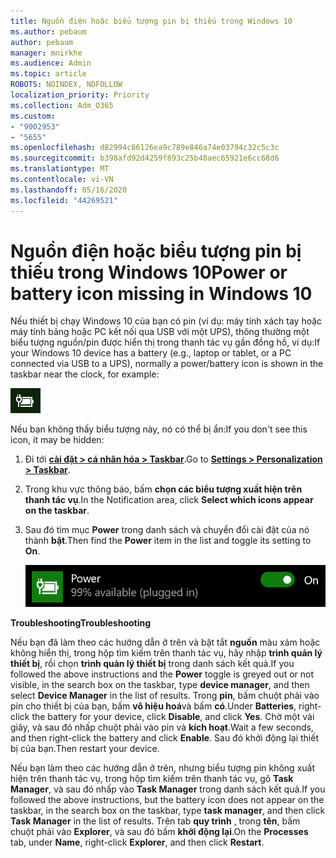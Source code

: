```yaml
---
title: Nguồn điện hoặc biểu tượng pin bị thiếu trong Windows 10
ms.author: pebaum
author: pebaum
manager: mnirkhe
ms.audience: Admin
ms.topic: article
ROBOTS: NOINDEX, NOFOLLOW
localization_priority: Priority
ms.collection: Adm_O365
ms.custom:
- "9002953"
- "5655"
ms.openlocfilehash: d82994c86126ea9c789e846a74e03794c32c5c3c
ms.sourcegitcommit: b398afd92d4259f893c25b48aec65921e6cc68d6
ms.translationtype: MT
ms.contentlocale: vi-VN
ms.lasthandoff: 05/16/2020
ms.locfileid: "44269521"
---
```

# <a name="power-or-battery-icon-missing-in-windows-10"></a><span data-ttu-id="e5730-102">Nguồn điện hoặc biểu tượng pin bị thiếu trong Windows 10</span><span class="sxs-lookup"><span data-stu-id="e5730-102">Power or battery icon missing in Windows 10</span></span>

<span data-ttu-id="e5730-103">Nếu thiết bị chạy Windows 10 của bạn có pin (ví dụ: máy tính xách tay hoặc máy tính bảng hoặc PC kết nối qua USB với một UPS), thông thường một biểu tượng nguồn/pin được hiển thị trong thanh tác vụ gần đồng hồ, ví dụ:</span><span class="sxs-lookup"><span data-stu-id="e5730-103">If your Windows 10 device has a battery (e.g., laptop or tablet, or a PC connected via USB to a UPS), normally a power/battery icon is shown in the taskbar near the clock, for example:</span></span>

![Biểu tượng pin](media/battery-icon.png)

<span data-ttu-id="e5730-105">Nếu bạn không thấy biểu tượng này, nó có thể bị ẩn:</span><span class="sxs-lookup"><span data-stu-id="e5730-105">If you don't see this icon, it may be hidden:</span></span>

1. <span data-ttu-id="e5730-106">Đi tới **[cài đặt > cá nhân hóa > Taskbar](ms-settings:taskbar?activationSource=GetHelp)**.</span><span class="sxs-lookup"><span data-stu-id="e5730-106">Go to **[Settings > Personalization > Taskbar](ms-settings:taskbar?activationSource=GetHelp)**.</span></span>

2. <span data-ttu-id="e5730-107">Trong khu vực thông báo, bấm **chọn các biểu tượng xuất hiện trên thanh tác vụ**.</span><span class="sxs-lookup"><span data-stu-id="e5730-107">In the Notification area, click **Select which icons appear on the taskbar**.</span></span>

3. <span data-ttu-id="e5730-108">Sau đó tìm mục **Power** trong danh sách và chuyển đổi cài đặt của nó thành **bật**.</span><span class="sxs-lookup"><span data-stu-id="e5730-108">Then find the **Power** item in the list and toggle its setting to **On**.</span></span>

    ![Hiển thị biểu tượng nguồn điện trong thanh tác vụ](media/power-icon-on.png)

<span data-ttu-id="e5730-110">**Troubleshooting**</span><span class="sxs-lookup"><span data-stu-id="e5730-110">**Troubleshooting**</span></span>

<span data-ttu-id="e5730-111">Nếu bạn đã làm theo các hướng dẫn ở trên và bật tắt **nguồn** màu xám hoặc không hiển thị, trong hộp tìm kiếm trên thanh tác vụ, hãy nhập **trình quản lý thiết bị**, rồi chọn **trình quản lý thiết bị** trong danh sách kết quả.</span><span class="sxs-lookup"><span data-stu-id="e5730-111">If you followed the above instructions and the **Power** toggle is greyed out or not visible, in the search box on the taskbar, type **device manager**, and then select **Device Manager** in the list of results.</span></span> <span data-ttu-id="e5730-112">Trong **pin**, bấm chuột phải vào pin cho thiết bị của bạn, bấm **vô hiệu hoá**và bấm **có**.</span><span class="sxs-lookup"><span data-stu-id="e5730-112">Under **Batteries**, right-click the battery for your device, click **Disable**, and click **Yes**.</span></span> <span data-ttu-id="e5730-113">Chờ một vài giây, và sau đó nhấp chuột phải vào pin và **kích hoạt**.</span><span class="sxs-lookup"><span data-stu-id="e5730-113">Wait a few seconds, and then right-click the battery and click **Enable**.</span></span> <span data-ttu-id="e5730-114">Sau đó khởi động lại thiết bị của bạn.</span><span class="sxs-lookup"><span data-stu-id="e5730-114">Then restart your device.</span></span>

<span data-ttu-id="e5730-115">Nếu bạn làm theo các hướng dẫn ở trên, nhưng biểu tượng pin không xuất hiện trên thanh tác vụ, trong hộp tìm kiếm trên thanh tác vụ, gõ **Task Manager**, và sau đó nhấp vào **Task Manager** trong danh sách kết quả.</span><span class="sxs-lookup"><span data-stu-id="e5730-115">If you followed the above instructions, but the battery icon does not appear on the taskbar, in the search box on the taskbar, type **task manager**, and then click **Task Manager** in the list of results.</span></span> <span data-ttu-id="e5730-116">Trên tab **quy trình** , trong **tên**, bấm chuột phải vào **Explorer**, và sau đó bấm **khởi động lại**.</span><span class="sxs-lookup"><span data-stu-id="e5730-116">On the **Processes** tab, under **Name**, right-click **Explorer**, and then click **Restart**.</span></span>

